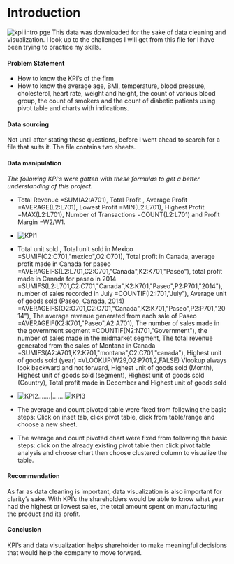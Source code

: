 # Introduction
![kpi intro pge](https://github.com/kokolet12/Formulated-kokolet/assets/155350323/eba4c274-5f8c-4293-b8a3-976d6f8d6408)
This data was downloaded for the sake of data cleaning and visualization. I look up to the challenges I will get from this file for I have been trying to practice my skills.
#### Problem Statement
-	How to know the KPI’s of the firm 
-	How to know the average age, BMI, temperature, blood pressure, cholesterol, heart rate, weight and height, the count of various blood group, the count of smokers and the count of diabetic patients using pivot table and charts with indications.
#### Data sourcing
Not until after stating these questions, before I went ahead to search for a file that suits it. The file contains two sheets.
#### Data manipulation
*The following KPI’s were gotten with these formulas to get a better understanding of this project.*
-	Total Revenue =SUM(A2:A701), Total Profit , Average Profit =AVERAGE(L2:L701), Lowest Profit =MIN(L2:L701), Highest Profit =MAX(L2:L701), Number of Transactions =COUNT(L2:L701) and Profit Margin =W2/W1.
-	![KPI1](https://github.com/kokolet12/Formulated-kokolet/assets/155350323/77f6d0a7-bf8a-423c-a368-6c0af2bbda9b)
-	Total unit sold , Total unit sold in Mexico =SUMIF(C2:C701,"mexico",O2:O701), Total profit in Canada, average profit made in Canada for paseo =AVERAGEIFS(L2:L701,C2:C701,"Canada",K2:K701,"Paseo"), total profit made in Canada for paseo in 2014 =SUMIFS(L2:L701,C2:C701,"Canada",K2:K701,"Paseo",P2:P701,"2014"), number of sales recorded in July =COUNTIF(I2:I701,"July"), Average unit of goods sold (Paseo, Canada, 2014) =AVERAGEIFS(O2:O701,C2:C701,"Canada",K2:K701,"Paseo",P2:P701,"2014"), The average revenue generated from each sale of Paseo =AVERAGEIF(K2:K701,"Paseo",A2:A701), The number of sales made in the government segment =COUNTIF(N2:N701,"Government"), the number of sales made in the midmarket segment, The total revenue generated from the sales of Montana in Canada =SUMIFS(A2:A701,K2:K701,"montana",C2:C701,"canada"), Highest unit of goods sold (year) =VLOOKUP(W29,O2:P701,2,FALSE) Vlookup always look backward and not forward, Highest unit of goods sold (Month), Highest unit of goods sold (segment), Highest unit of goods sold (Country), Total profit made in December and Highest unit of goods sold
-	![KPI2](https://github.com/kokolet12/Formulated-kokolet/assets/155350323/b5e12bff-e9ba-4174-8de9-9bedfbe4c657).......|.......![KPI3](https://github.com/kokolet12/Formulated-kokolet/assets/155350323/afbd1d0b-cf57-4681-ad3e-d3d0c0992a36)

-	The average and count pivoted table were fixed from following the basic steps: Click on inset tab, click pivot table, click from table/range and choose a new sheet.
-	The average and count pivoted chart were fixed from following the basic steps: click on the already existing pivot table then click pivot table analysis and choose chart then choose clustered column to visualize the table. 
#### Recommendation
As far as data cleaning is important, data visualization is also important for clarity’s sake. With KPI’s the shareholders would be able to know what year had the highest or lowest sales, the total amount spent on manufacturing the product and its profit.
#### Conclusion
KPI’s and data visualization helps shareholder to make meaningful decisions that would help the company to move forward.
